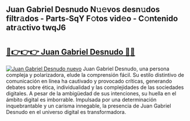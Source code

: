 ## Juan Gabriel Desnudo N𝚞𝚎vos desn𝚞dos filtr𝚊dos - Parts-SqY F𝚘tos vid𝚎o - C𝚘ntenido atr𝚊ctivo twqJ6

# <h2><a href="http://mb4m8y8.tromn.icu/?c=Juan+Gabriel+Desnudo">🔗👉👉👉 Juan Gabriel Desnudo 🔗🔗</a></h2>

[![Juan Gabriel Desnudo nuevo](https://i.imgur.com/pEAQMta.gif)](http://mb4m8y8.tromn.icu/?c=Juan+Gabriel+Desnudo)
Juan Gabriel Desnudo, una persona compleja y polarizadora, elude la comprensión fácil. Su estilo distintivo de comunicación en línea ha cautivado y provocado críticas, generando debates sobre ética, individualidad y las complejidades de las sociedades digitales. A pesar de la ambigüedad de sus intenciones, su huella en el ámbito digital es imborrable. Impulsada por una determinación inquebrantable y un carisma innegable, la presencia de Juan Gabriel Desnudo en el universo digital es transformadora.
